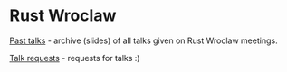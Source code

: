# Rust Wroclaw

[Past talks](./talk-archive/README.md) - archive (slides) of all talks given on Rust Wroclaw meetings.

[Talk requests](./talk-requests/README.md) - requests for talks :)

